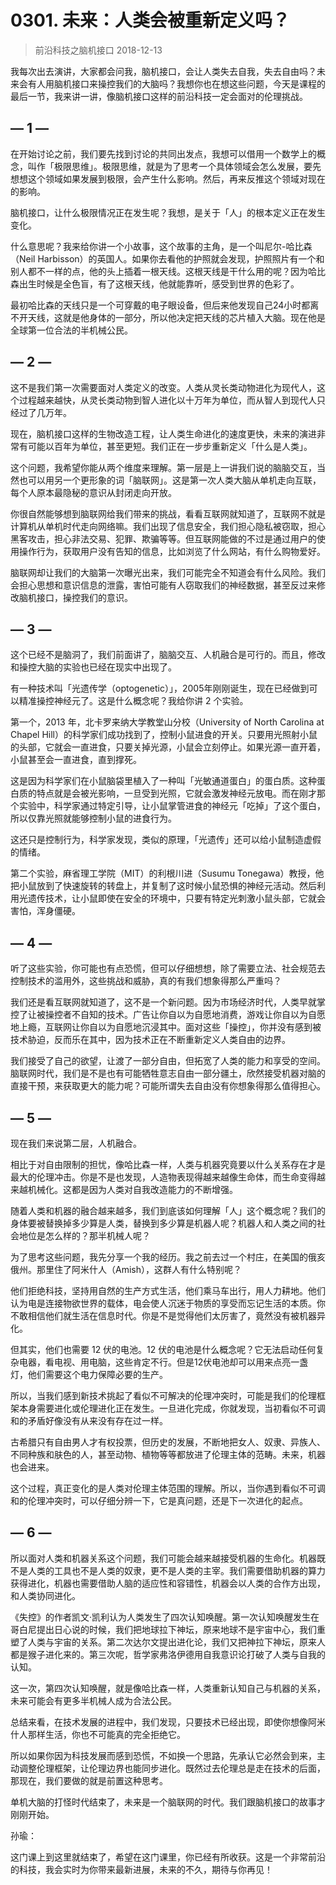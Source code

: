 # 0301. 未来：人类会被重新定义吗？
> 前沿科技之脑机接口
2018-12-13

我每次出去演讲，大家都会问我，脑机接口，会让人类失去自我，失去自由吗？未来会有人用脑机接口来操控我们的大脑吗？我想你也在想这些问题，今天是课程的最后一节，我来讲一讲，像脑机接口这样的前沿科技一定会面对的伦理挑战。

## — 1 —
在开始讨论之前，我们要先找到讨论的共同出发点，我想可以借用一个数学上的概念，叫作「极限思维」。极限思维，就是为了思考一个具体领域会怎么发展，要先想想这个领域如果发展到极限，会产生什么影响。然后，再来反推这个领域对现在的影响。

脑机接口，让什么极限情况正在发生呢？我想，是关于「人」的根本定义正在发生变化。

什么意思呢？我来给你讲一个小故事，这个故事的主角，是一个叫尼尔-哈比森（Neil Harbisson）的英国人。如果你去看他的护照就会发现，护照照片有一个和别人都不一样的点，他的头上插着一根天线。这根天线是干什么用的呢？因为哈比森出生时候是全色盲，有了这根天线，他就能靠听，感受到世界的色彩了。

最初哈比森的天线只是一个可穿戴的电子眼设备，但后来他发现自己24小时都离不开天线，这就是他身体的一部分，所以他决定把天线的芯片植入大脑。现在他是全球第一位合法的半机械公民。

## — 2 —
这不是我们第一次需要面对人类定义的改变。人类从灵长类动物进化为现代人，这个过程越来越快，从灵长类动物到智人进化以十万年为单位，而从智人到现代人只经过了几万年。

现在，脑机接口这样的生物改造工程，让人类生命进化的速度更快，未来的演进非常有可能以百年为单位，甚至更短。我们正在一步步重新定义「什么是人类」。

这个问题，我希望你能从两个维度来理解。第一层是上一讲我们说的脑脑交互，当然也可以用另一个更形象的词「脑联网」。这是第一次人类大脑从单机走向互联，每个人原本最隐秘的意识从封闭走向开放。

你很自然能够想到脑联网给我们带来的挑战，看看互联网就知道了，互联网不就是计算机从单机时代走向网络嘛。我们出现了信息安全，我们担心隐私被窃取，担心黑客攻击，担心非法交易、犯罪、欺骗等等。但互联网能做的不过是通过用户的使用操作行为，获取用户没有告知的信息，比如浏览了什么网站，有什么购物爱好。

脑联网却让我们的大脑第一次曝光出来，我们可能完全不知道会有什么风险。我们会担心思想和意识信息的泄露，害怕可能有人窃取我们的神经数据，甚至反过来修改脑机接口，操控我们的意识。

## — 3 —
这个已经不是脑洞了，我们前面讲了，脑脑交互、人机融合是可行的。而且，修改和操控大脑的实验也已经在现实中出现了。

有一种技术叫「光遗传学（optogenetic）」，2005年刚刚诞生，现在已经做到可以精准操控神经元了。这是什么概念呢？我给你讲 2 个实验。

第一个，2013 年，北卡罗来纳大学教堂山分校（University of North Carolina at Chapel Hill）的科学家们成功找到了，控制小鼠进食的开关。只要用光照射小鼠的头部，它就会一直进食，只要关掉光源，小鼠会立刻停止。如果光源一直开着，小鼠甚至会一直进食，直到撑死。

这是因为科学家们在小鼠脑袋里植入了一种叫「光敏通道蛋白」的蛋白质。这种蛋白质的特点就是会被光影响，一旦受到光照，它就会激发神经元放电。而在刚才那个实验中，科学家通过特定引导，让小鼠掌管进食的神经元「吃掉」了这个蛋白，所以仅靠光照就能够控制小鼠的进食行为。

这还只是控制行为，科学家发现，类似的原理，「光遗传」还可以给小鼠制造虚假的情绪。

第二个实验，麻省理工学院（MIT）的利根川进（Susumu Tonegawa）教授，他把小鼠放到了快速旋转的转盘上，并复制了这时候小鼠恐惧的神经元活动。然后利用光遗传技术，让小鼠即使在安全的环境中，只要有特定光刺激小鼠头部，它就会害怕，浑身僵硬。

## — 4 —
听了这些实验，你可能也有点恐慌，但可以仔细想想，除了需要立法、社会规范去控制技术的滥用外，这些挑战和威胁，真的有我们想象得那么严重吗？

我们还是看互联网就知道了，这不是一个新问题。因为市场经济时代，人类早就掌控了让被操控者不自知的技术。广告让你自以为自愿地消费，游戏让你自以为自愿地上瘾，互联网让你自以为自愿地沉浸其中。面对这些「操控」，你并没有感到被技术胁迫，反而乐在其中，因为技术正在不断重新定义人类自由的边界。

我们接受了自己的欲望，让渡了一部分自由，但拓宽了人类的能力和享受的空间。脑联网时代，我们是不是也有可能牺牲意志自由一部分疆土，欣然接受机器对脑的直接干预，来获取更大的能力呢？可能所谓失去自由没有你想象得那么值得担心。

## — 5 —
现在我们来说第二层，人机融合。

相比于对自由限制的担忧，像哈比森一样，人类与机器究竟要以什么关系存在才是最大的伦理冲击。你是不是也发现，人造物表现得越来越像生命体，而生命变得越来越机械化。这都是因为人类对自我改造能力的不断增强。

随着人类和机器的融合越来越多，我们到底该如何理解「人」这个概念呢？我们的身体要被替换掉多少算是人类，替换到多少算是机器人呢？机器人和人类之间的社会地位是怎么样的？那半机械人呢？

为了思考这些问题，我先分享一个我的经历。我之前去过一个村庄，在美国的俄亥俄州。那里住了阿米什人（Amish），这群人有什么特别呢？

他们拒绝科技，坚持用自然的生产方式生活，他们乘马车出行，用人力耕地。他们认为电是连接物欲世界的载体，电会使人沉迷于物质的享受而忘记生活的本质。你不敢相信他们就生活在信息时代。你是不是觉得他们太厉害了，竟然没有被机器异化。

但其实，他们也需要 12 伏的电池。12 伏的电池是什么概念呢？它无法启动任何复杂电器，看电视、用电脑，这些肯定不行。但是12伏电池却可以用来点亮一盏灯，他们需要这个电力保障必要的生产。

所以，当我们感到新技术挑起了看似不可解决的伦理冲突时，可能是我们的伦理框架本身需要进化或伦理进化正在发生。一旦进化完成，你就发现，当初看似不可调和的矛盾好像没有从来没有存在过一样。

古希腊只有自由男人才有权投票，但历史的发展，不断地把女人、奴隶、异族人、不同种族和肤色的人，甚至动物、植物等等都放进了伦理主体的范畴。未来，机器也会进来。

这个过程，真正变化的是人类对伦理主体范围的理解。所以，当你遇到看似不可调和的伦理冲突时，可以仔细分辨一下，它是真问题，还是下一次进化的起点。

## — 6 —
所以面对人类和机器关系这个问题，我们可能会越来越接受机器的生命化。机器既不是人类的工具也不是人类的奴隶，更不是人类的主宰。我们需要借助机器的算力获得进化，机器也需要借助人脑的适应性和容错性，机器会以人类的合作方出现，和人类协同进化。

《失控》的作者凯文·凯利认为人类发生了四次认知唤醒。第一次认知唤醒发生在哥白尼提出日心说的时候，我们把地球拉下神坛，原来地球不是宇宙中心，我们重塑了人类与宇宙的关系。第二次达尔文提出进化论，我们又把神拉下神坛，原来人都是猴子进化来的。第三次呢，哲学家弗洛伊德用自我意识论打破了人类与自我的认知。

这一次，第四次认知唤醒，就是像哈比森一样，人类重新认知自己与机器的关系，未来可能会有更多半机械人成为合法公民。

总结来看，在技术发展的进程中，我们发现，只要技术已经出现，即使你想像阿米什人那样生活，你也不可能真的完全拒绝它。

所以如果你因为科技发展而感到恐慌，不如换一个思路，先承认它必然会到来，主动调整伦理框架，让伦理边界也能同步进化。既然过去伦理总是走在技术的后面，那现在，我们要做的就是前置这种思考。

单机大脑的打怪时代结束了，未来是一个脑联网的时代。我们跟脑机接口的故事才刚刚开始。

孙瑜：

这门课上到这里就结束了，希望在这门课里，你已经有所收获。这是一个非常前沿的科技，我会实时为你带来最新进展，未来的不久，期待与你再见！